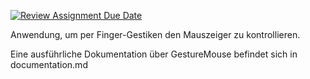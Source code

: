 [![Review Assignment Due Date](https://classroom.github.com/assets/deadline-readme-button-22041afd0340ce965d47ae6ef1cefeee28c7c493a6346c4f15d667ab976d596c.svg)](https://classroom.github.com/a/Q2iaFOq8)

Anwendung, um per Finger-Gestiken den Mauszeiger zu kontrollieren.

Eine ausführliche Dokumentation über GestureMouse befindet sich in documentation.md
